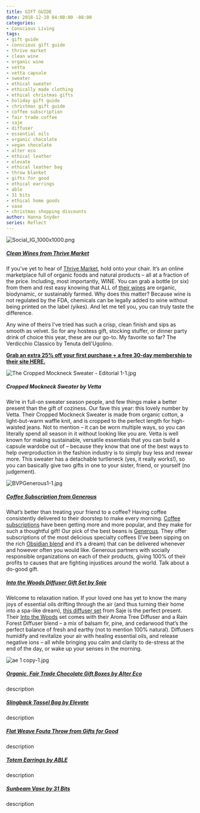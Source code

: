 ```yaml
---
title: GIFT GUIDE
date: 2018-12-10 04:00:00 -08:00
categories:
- Conscious Living
tags:
- gift guide
- conscious gift guide
- thrive market
- clean wine
- organic wine
- vetta
- vetta capsule
- sweater
- ethical sweater
- ethically made clothing
- ethical christmas gifts
- holiday gift guide
- christmas gift guide
- coffee subscription
- fair trade coffee
- saje
- diffuser
- essential oils
- organic chocolate
- vegan chocolate
- alter eco
- ethical leather
- elevate
- ethical leather bag
- throw blanket
- gifts for good
- ethical earrings
- able
- 31 bits
- ethical home goods
- vase
- christmas shopping discounts
author: Hanna Snyder
series: Reflect
---
```


![Social_IG_1000x1000.png](/uploads/Social_IG_1000x1000.png)

##### [Clean Wines from Thrive Market](http://l.thrv.me/yellowconferencewine-25p)

If you’ve yet to hear of [Thrive Market](http://l.thrv.me/yellowconferencewine-25p), hold onto your chair. It’s an online marketplace full of organic foods and natural products – all at a fraction of the price. Including, most importantly, WINE. You can grab a bottle (or six) from them and rest easy knowing that ALL of [their wines](http://l.thrv.me/yellowconferencewine-25p) are organic, biodynamic, or sustainably farmed. Why does this matter? Because wine is not regulated by the FDA, chemicals can be legally added to wine without being printed on the label (yikes). And let me tell you, you can truly taste the difference. 

Any wine of theirs I’ve tried has such a crisp, clean finish and sips as smooth as velvet. So for any hostess gift, stocking stuffer, or dinner party drink of choice this year, these are our go-to. My favorite so far? The Verdicchio Classico by Tenuta dell'Ugolino.

**[Grab an extra 25% off your first purchase + a free 30-day membership to their site HERE.](http://l.thrv.me/yellowconferencewine-25p)**

![The Cropped Mockneck Sweater - Editorial 1-1.jpg](/uploads/The%20Cropped%20Mockneck%20Sweater%20-%20Editorial%201-1.jpg)

##### Cropped Mockneck Sweater by Vetta

We’re in full-on sweater season people, and few things make a better present than the gift of coziness. Our fave this year: this lovely number by Vetta. Their Cropped Mockneck Sweater is made from organic cotton, a light-but-warm waffle knit, and is cropped to the perfect length for high-waisted jeans. Not to mention – it can be worn multiple ways, so you can literally spend all season in it without looking like you are. Vetta is well known for making sustainable, versatile essentials that you can build a capsule wardobe out of – because they know that one of the best ways to help overproduction in the fashion industry is to simply buy less and rewear more. This sweater has a detachable turtleneck (yes, it really works!), so you can basically give two gifts in one to your sister, friend, or yourself (no judgement).

![BVPGenerous1-1.jpg](/uploads/BVPGenerous1-1.jpg)

##### [Coffee Subscription from Generous](https://generousmovement.com/collections/subscribe)

What’s better than treating your friend to a coffee? Having coffee consistently delivered to their doorstep to make every morning. [Coffee subscriptions](https://generousmovement.com/collections/subscribe) have been getting more and more popular, and they make for such a thoughtful gift! Our pick of the best beans is [Generous](https://generousmovement.com/collections/subscribe). They offer subscriptions of the most delicious specialty coffees (I’ve been sipping on the rich [Obsidian blend](https://generousmovement.com/collections/all/products/obsidian?variant=8705087930459) and it’s a dream) that can be delivered whenever and however often you would like. Generous partners with socially responsible organizations on each of their products, giving 100% of their profits to causes that are fighting injustices around the world. Talk about a do-good gift.

##### [Into the Woods Diffuser Gift Set by Saje](https://www.saje.com/holiday-gift-sets/into-the-woods-702260.html#q=into%2Bthe%2Bwoods&lang=default&start=1)

Welcome to relaxation nation. If your loved one has yet to know the many joys of essential oils drifting through the air (and thus turning their home into a spa-like dream), [this diffuser set](https://www.saje.com/holiday-gift-sets/into-the-woods-702260.html#q=into%2Bthe%2Bwoods&lang=default&start=1) from Saje is the perfect present. Their [Into the Woods](https://www.saje.com/holiday-gift-sets/into-the-woods-702260.html#q=into%2Bthe%2Bwoods&lang=default&start=1) set comes with their Aroma Tree Diffuser and a Rain Forest Diffuser blend – a mix of balsam fir, pine, and cedarwood that’s the perfect balance of fresh and earthy (not to mention 100% natural). Diffusers humidify and revitalize your air with healing essential oils, and release negative ions – all while bringing you calm and clarity to de-stress at the end of the day, or wake up your senses in the morning. 

![ae 1 copy-1.jpg](/uploads/ae%201%20copy-1.jpg)

##### [Organic, Fair Trade Chocolate Gift Boxes by Alter Eco](https://www.alterecofoods.com/collections/holiday-gifts)

description

##### [Slingback Tassel Bag by Elevate](https://www.elevatepeople.com/collections/bags/products/slingback?variant=9048685314084)

description

##### [Flat Weave Fouta Throw from Gifts for Good](https://www.giftsforgood.com/collections/home-personal-care/products/asymmetric-flat-weave-fouta-throw)

description

##### [Totem Earrings by ABLE](https://www.livefashionable.com/products/totem-earrings)

description

##### [Sunbeam Vase by 31 Bits](https://31bits.com/collections/goods/products/sunbeam-vase-tall?variant=13587904495699)

description